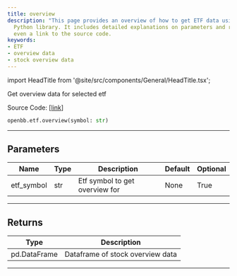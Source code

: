 ```yaml
---
title: overview
description: "This page provides an overview of how to get ETF data using OpenBB's"
  Python library. It includes detailed explanations on parameters and returns, and
  even a link to the source code.
keywords:
- ETF
- overview data
- stock overview data
---
```


import HeadTitle from '@site/src/components/General/HeadTitle.tsx';

<HeadTitle title="etf.overview - Reference | OpenBB SDK Docs" />

Get overview data for selected etf

Source Code: [[link](https://github.com/OpenBB-finance/OpenBBTerminal/tree/main/openbb_terminal/etf/stockanalysis_model.py#L48)]

```python
openbb.etf.overview(symbol: str)
```

---

## Parameters

| Name | Type | Description | Default | Optional |
| ---- | ---- | ----------- | ------- | -------- |
| etf_symbol | str | Etf symbol to get overview for | None | True |


---

## Returns

| Type | Description |
| ---- | ----------- |
| pd.DataFrame | Dataframe of stock overview data |
---
